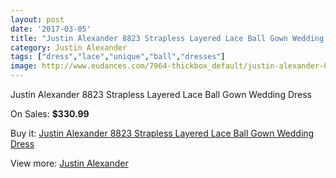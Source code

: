 ```yaml
---
layout: post
date: '2017-03-05'
title: "Justin Alexander 8823 Strapless Layered Lace Ball Gown Wedding Dress"
category: Justin Alexander
tags: ["dress","lace","unique","ball","dresses"]
image: http://www.eudances.com/7964-thickbox_default/justin-alexander-8823-strapless-layered-lace-ball-gown-wedding-dress.jpg
---
```

Justin Alexander 8823 Strapless Layered Lace Ball Gown Wedding Dress

On Sales: **$330.99**
<a href="https://www.eudances.com/en/justin-alexander/2788-justin-alexander-8823-strapless-layered-lace-ball-gown-wedding-dress.html"><amp-img layout="responsive" width="600" height="600" src="//www.eudances.com/7964-thickbox_default/justin-alexander-8823-strapless-layered-lace-ball-gown-wedding-dress.jpg" alt="Justin Alexander 8823 Strapless Layered Lace Ball Gown Wedding Dress 0" /></a>
<a href="https://www.eudances.com/en/justin-alexander/2788-justin-alexander-8823-strapless-layered-lace-ball-gown-wedding-dress.html"><amp-img layout="responsive" width="600" height="600" src="//www.eudances.com/7965-thickbox_default/justin-alexander-8823-strapless-layered-lace-ball-gown-wedding-dress.jpg" alt="Justin Alexander 8823 Strapless Layered Lace Ball Gown Wedding Dress 1" /></a>
<a href="https://www.eudances.com/en/justin-alexander/2788-justin-alexander-8823-strapless-layered-lace-ball-gown-wedding-dress.html"><amp-img layout="responsive" width="600" height="600" src="//www.eudances.com/7966-thickbox_default/justin-alexander-8823-strapless-layered-lace-ball-gown-wedding-dress.jpg" alt="Justin Alexander 8823 Strapless Layered Lace Ball Gown Wedding Dress 2" /></a>
<a href="https://www.eudances.com/en/justin-alexander/2788-justin-alexander-8823-strapless-layered-lace-ball-gown-wedding-dress.html"><amp-img layout="responsive" width="600" height="600" src="//www.eudances.com/7967-thickbox_default/justin-alexander-8823-strapless-layered-lace-ball-gown-wedding-dress.jpg" alt="Justin Alexander 8823 Strapless Layered Lace Ball Gown Wedding Dress 3" /></a>
<a href="https://www.eudances.com/en/justin-alexander/2788-justin-alexander-8823-strapless-layered-lace-ball-gown-wedding-dress.html"><amp-img layout="responsive" width="600" height="600" src="//www.eudances.com/7968-thickbox_default/justin-alexander-8823-strapless-layered-lace-ball-gown-wedding-dress.jpg" alt="Justin Alexander 8823 Strapless Layered Lace Ball Gown Wedding Dress 4" /></a>

Buy it: [Justin Alexander 8823 Strapless Layered Lace Ball Gown Wedding Dress](https://www.eudances.com/en/justin-alexander/2788-justin-alexander-8823-strapless-layered-lace-ball-gown-wedding-dress.html "Justin Alexander 8823 Strapless Layered Lace Ball Gown Wedding Dress")

View more: [Justin Alexander](https://www.eudances.com/en/7-justin-alexander "Justin Alexander")